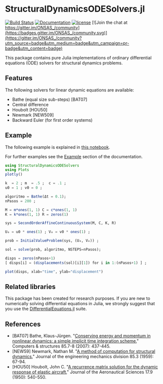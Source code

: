 # StructuralDynamicsODESolvers.jl

[![Build Status](https://github.com/ONSAS/StructuralDynamicsODESolvers.jl/workflows/CI/badge.svg)](https://github.com/ONSAS/StructuralDynamicsODESolvers.jl/actions?query=workflow%3ACI)
[![Documentation](https://img.shields.io/badge/docs-latest-blue.svg)](https://onsas.github.io/StructuralDynamicsODESolvers.jl/dev/)
[![license](https://img.shields.io/github/license/mashape/apistatus.svg?maxAge=2592000)](https://github.com/ONSAS/StructuralDynamicsODESolvers.jl/blob/master/LICENSE)
[![Join the chat at https://gitter.im/ONSAS_/community](https://badges.gitter.im/ONSAS_/community.svg)](https://gitter.im/ONSAS_/community?utm_source=badge&utm_medium=badge&utm_campaign=pr-badge&utm_content=badge)


This package contains pure Julia implementations of ordinary differential equations (ODE) solvers for
structural dynamics problems.

## Features

The following solvers for linear dynamic equations are available:

- Bathe (equal size sub-steps) [BAT07]
- Central difference
- Houbolt [HOU50]
- Newmark [NEW509]
- Backward Euler (for first order systems)

## Example

The following example is explained in [this notebook](https://github.com/ONSAS/StructuralDynamicsODESolvers.jl/blob/master/examples/massDashpotSpringExample.ipynb).

For further examples see the [Example](https://onsas.github.io/StructuralDynamicsODESolvers.jl/dev/lib/example/) section of the documentation.

```julia
using StructuralDynamicsODESolvers
using Plots
plotly()

k  = 2 ; m  = .5 ;  c = .1 ;
u0 = 1 ; v0 = 0 ;

algoritmo = Bathe(Δt = 0.1);
nPasos = 200 ;

M = m*ones(1, 1) C = c*ones(1, 1)
K = k*ones(1, 1) R = zeros(1)

sys = SecondOrderAffineContinuousSystem(M, C, K, R)

U₀ = u0 * ones(1) ; V₀ = v0 * ones(1) ;

prob = InitialValueProblem(sys, (U₀, V₀)) ;

sol = solve(prob, algoritmo, NSTEPS=nPasos);

disps = zeros(nPasos+1)
[ disps[i] = (displacements(sol)[i][1]) for i in 1:(nPasos+1) ] ;

plot(disps, xlab="time", ylab="displacement")
```

## Related libraries

This package has been created for research purposes. If you are new to numerically solving differential equations in Julia, we strongly suggest that you use the [DifferentialEquations.jl](https://diffeq.sciml.ai/dev/) suite.

## References


- [BAT07] Bathe, Klaus-Jürgen. "[Conserving energy and momentum in nonlinear dynamics: a simple implicit time integration scheme.](https://www.sciencedirect.com/science/article/abs/pii/S0045794906003099)" Computers & structures 85.7-8 (2007): 437-445.
- [NEW59] Newmark, Nathan M. "[A method of computation for structural dynamics.](https://cedb.asce.org/CEDBsearch/record.jsp?dockey=0011858)" Journal of the engineering mechanics division 85.3 (1959): 67-94.
- [HOU50] Houbolt, John C. "[A recurrence matrix solution for the dynamic response of elastic aircraft.](https://arc.aiaa.org/doi/10.2514/8.1722)" Journal of the Aeronautical Sciences 17.9 (1950): 540-550.
